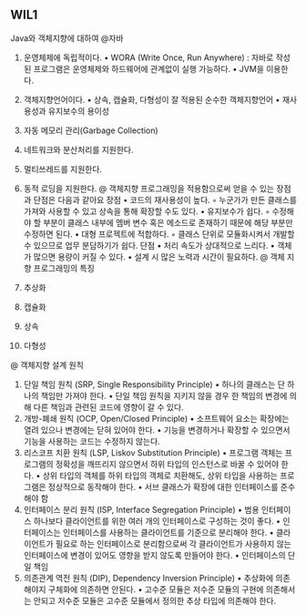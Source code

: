 ## WIL1
Java와 객체지향에 대하여
@자바
1. 운영체제에 독립적이다.
   • WORA (Write Once, Run Anywhere) : 자바로 작성된 프로그램은 운영체제와 하드웨어에 관계없이 실행 가능하다.
   • JVM을 이용한다.

2. 객체지향언어이다.
   • 상속, 캡슐화, 다형성이 잘 적용된 순수한 객체지향언어
   • 재사용성과 유지보수의 용이성
3. 자동 메모리 관리(Garbage Collection)
4. 네트워크와 분산처리를 지원한다.
5. 멀티쓰레드를 지원한다.
6. 동적 로딩을 지원한다.
@ 객체지향 프로그래밍을 적용함으로써 얻을 수 있는 장점과 단점은 다음과 같아요
   장점
   •
   코드의 재사용성이 높다.
   ◦
   누군가가 만든 클래스를 가져와 사용할 수 있고 상속을 통해 확장할 수도 있다.
   •
   유지보수가 쉽다.
   ◦
   수정해야 할 부분이 클래스 내부에 멤버 변수 혹은 메소드로 존재하기 때문에 해당 부분만 수정하면 된다.
   •
   대형 프로젝트에 적합하다.
   ◦
   클래스 단위로 모듈화시켜서 개발할 수 있으므로 업무 분담하기가 쉽다.
   단점
   •
   처리 속도가 상대적으로 느리다.
   •
   객체가 많으면 용량이 커질 수 있다.
   •
   설계 시 많은 노력과 시간이 필요하다.
@ 객체 지향 프로그래밍의 특징
1. 추상화
2. 캡슐화
3. 상속
4. 다형성

@ 객체지향 설계 원칙
1. 단일 책임 원칙 (SRP, Single Responsibility Principle)
• 하나의 클래스는 단 하나의 책임만 가져야 한다.
• 단일 책임 원칙을 지키지 않을 경우 한 책임의 변경에 의해 다른 책임과 관련된 코드에 영향이 갈 수 있다.
2. 개방-폐쇄 원칙 (OCP, Open/Closed Principle)
• 소프트웨어 요소는 확장에는 열려 있으나 변경에는 닫혀 있어야 한다.
• 기능을 변경하거나 확장할 수 있으면서 기능을 사용하는 코드는 수정하지 않는다.
3. 리스코프 치환 원칙 (LSP, Liskov Substitution Principle)
• 프로그램 객체는 프로그램의 정확성을 깨뜨리지 않으면서 하위 타입의 인스턴스로 바꿀 수 있어야 한다.
• 상위 타입의 객체를 하위 타입의 객체로 치환해도, 상위 타입을 사용하는 프로그램은 정상적으로 동작해야 한다.
• 서브 클래스가 확장에 대한 인터페이스를 준수해야 함
4. 인터페이스 분리 원칙 (ISP, Interface Segregation Principle)
• 범용 인터페이스 하나보다 클라이언트를 위한 여러 개의 인터페이스로 구성하는 것이 좋다.
• 인터페이스는 인터페이스를 사용하는 클라이언트를 기준으로 분리해야 한다.
• 클라이언트가 필요로 하는 인터페이스로 분리함으로써 각 클라이언트가 사용하지 않는 인터페이스에 변경이 있어도 영향을 받지 않도록 만들어야 한다.
• 인터페이스의 단일 책임
5. 의존관계 역전 원칙 (DIP), Dependency Inversion Principle)
• 추상화에 의존해야지 구체화에 의존하면 안된다.
• 고수준 모듈은 저수준 모듈의 구현에 의존해서는 안되고 저수준 모듈은 고수준 모듈에서 정의한 추상 타입에 의존해야 한다.